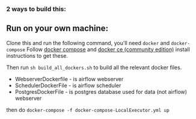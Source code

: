 ### 2 ways to build this:

## Run on your own machine:
Clone this and run the following command, you'll need `docker` and `docker-compose`
Follow [docker compose](https://docs.docker.com/compose/install/) and [docker ce (community edition)](https://docs.docker.com/install/#supported-platforms) install instructions to get these.

Then run `sh build_all_dockers.sh` to build all the relevant docker files.

+ WebserverDockerfile - is airflow webserver
+ SchedulerDockerFile - is airflow scheduler
+ PostgresDockerFile - is postgres database used for data (not airflow) webserver

then do `docker-compose -f docker-compose-LocalExecutor.yml up`

